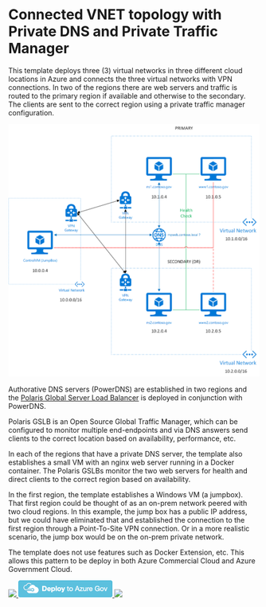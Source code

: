 # Connected VNET topology with Private DNS and Private Traffic Manager

This template deploys three (3) virtual networks in three different cloud locations in Azure and connects the three virtual networks with VPN connections. In two of the regions there are web servers and traffic is routed to the primary region if available and otherwise to the secondary. The clients are sent to the correct region using a private traffic manager configuration.

![virtual network topology](fig/private_traffic_manager.png)

Authorative DNS servers (PowerDNS) are established in two regions and the [Polaris Global Server Load Balancer](https://github.com/polaris-gslb/polaris-gslb) is deployed in conjunction with PowerDNS. 

Polaris GSLB is an Open Source Global Traffic Manager, which can be configured to monitor multiple end-endpoints and via DNS answers send clients to the correct location based on availability, performance, etc. 

In each of the regions that have a private DNS server, the template also establishes a small VM with an nginx web server running in a Docker container. The Polaris GSLBs monitor the two web servers for health and direct clients to the correct region based on availability.

In the first region, the template establishes a Windows VM (a jumpbox). That first region could be thought of as an on-prem network peered with two cloud regions. In this example, the jump box has a public IP address, but we could have eliminated that and established the connection to the first region through a Point-To-Site VPN connection. Or in a more realistic scenario, the jump box would be on the on-prem private network. 
 
The template does not use features such as Docker Extension, etc. This allows this pattern to be deploy in both Azure Commercial Cloud and Azure Government Cloud. 

<a href="https://portal.azure.com/#create/Microsoft.Template/uri/https%3A%2F%2Fraw.githubusercontent.com%2Fhansenms%2FPrivateTrafficManager%2Fmaster%2FPrivateTrafficManager%2Fazuredeploy.json" target="_blank">
    <img src="http://azuredeploy.net/deploybutton.png"/>
</a>

<a href="https://portal.azure.us/#create/Microsoft.Template/uri/https%3A%2F%2Fraw.githubusercontent.com%2Fhansenms%2FPrivateTrafficManager%2Fmaster%2FPrivateTrafficManager%2Fazuredeploy.json" target="_blank">
<img src="https://raw.githubusercontent.com/Azure/azure-quickstart-templates/master/1-CONTRIBUTION-GUIDE/images/deploytoazuregov.png"
</a>

<a href="http://armviz.io/#/?load=https%3A%2F%2Fraw.githubusercontent.com%2Fhansenms%2FPrivateTrafficManager%2Fmaster%2FPrivateTrafficManager%2Fazuredeploy.json" target="_blank">
    <img src="http://armviz.io/visualizebutton.png"/>
</a>

